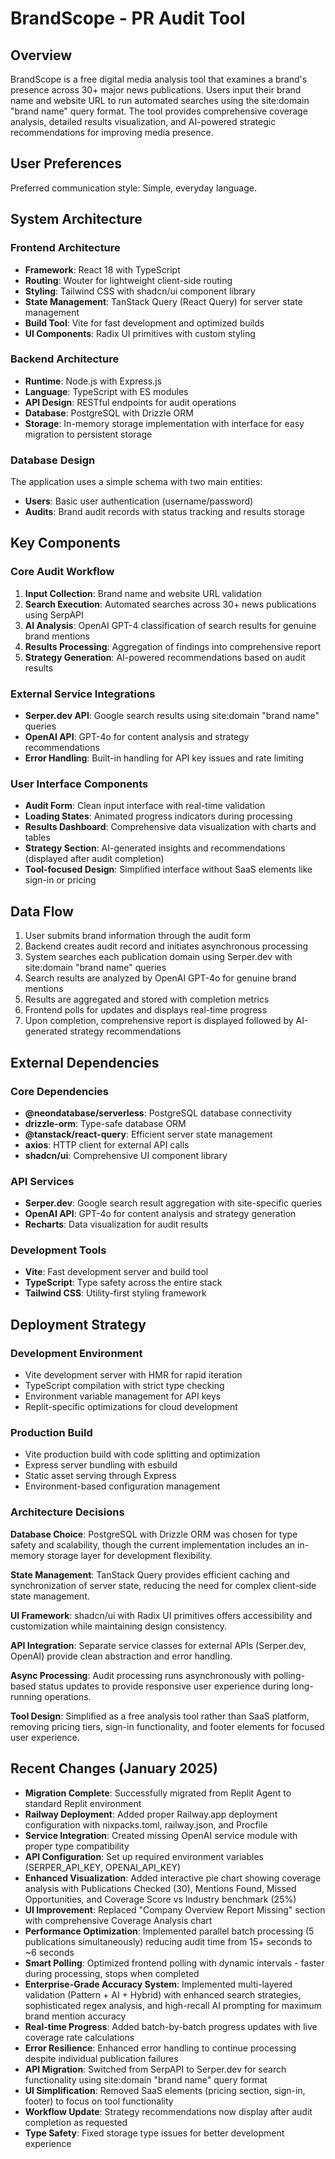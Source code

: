 # BrandScope - PR Audit Tool

## Overview

BrandScope is a free digital media analysis tool that examines a brand's presence across 30+ major news publications. Users input their brand name and website URL to run automated searches using the site:domain "brand name" query format. The tool provides comprehensive coverage analysis, detailed results visualization, and AI-powered strategic recommendations for improving media presence.

## User Preferences

Preferred communication style: Simple, everyday language.

## System Architecture

### Frontend Architecture
- **Framework**: React 18 with TypeScript
- **Routing**: Wouter for lightweight client-side routing
- **Styling**: Tailwind CSS with shadcn/ui component library
- **State Management**: TanStack Query (React Query) for server state management
- **Build Tool**: Vite for fast development and optimized builds
- **UI Components**: Radix UI primitives with custom styling

### Backend Architecture
- **Runtime**: Node.js with Express.js
- **Language**: TypeScript with ES modules
- **API Design**: RESTful endpoints for audit operations
- **Database**: PostgreSQL with Drizzle ORM
- **Storage**: In-memory storage implementation with interface for easy migration to persistent storage

### Database Design
The application uses a simple schema with two main entities:
- **Users**: Basic user authentication (username/password)
- **Audits**: Brand audit records with status tracking and results storage

## Key Components

### Core Audit Workflow
1. **Input Collection**: Brand name and website URL validation
2. **Search Execution**: Automated searches across 30+ news publications using SerpAPI
3. **AI Analysis**: OpenAI GPT-4 classification of search results for genuine brand mentions
4. **Results Processing**: Aggregation of findings into comprehensive report
5. **Strategy Generation**: AI-powered recommendations based on audit results

### External Service Integrations
- **Serper.dev API**: Google search results using site:domain "brand name" queries
- **OpenAI API**: GPT-4o for content analysis and strategy recommendations
- **Error Handling**: Built-in handling for API key issues and rate limiting

### User Interface Components
- **Audit Form**: Clean input interface with real-time validation
- **Loading States**: Animated progress indicators during processing
- **Results Dashboard**: Comprehensive data visualization with charts and tables
- **Strategy Section**: AI-generated insights and recommendations (displayed after audit completion)
- **Tool-focused Design**: Simplified interface without SaaS elements like sign-in or pricing

## Data Flow

1. User submits brand information through the audit form
2. Backend creates audit record and initiates asynchronous processing
3. System searches each publication domain using Serper.dev with site:domain "brand name" queries
4. Search results are analyzed by OpenAI GPT-4o for genuine brand mentions
5. Results are aggregated and stored with completion metrics
6. Frontend polls for updates and displays real-time progress
7. Upon completion, comprehensive report is displayed followed by AI-generated strategy recommendations

## External Dependencies

### Core Dependencies
- **@neondatabase/serverless**: PostgreSQL database connectivity
- **drizzle-orm**: Type-safe database ORM
- **@tanstack/react-query**: Efficient server state management
- **axios**: HTTP client for external API calls
- **shadcn/ui**: Comprehensive UI component library

### API Services
- **Serper.dev**: Google search result aggregation with site-specific queries
- **OpenAI API**: GPT-4o for content analysis and strategy generation
- **Recharts**: Data visualization for audit results

### Development Tools
- **Vite**: Fast development server and build tool
- **TypeScript**: Type safety across the entire stack
- **Tailwind CSS**: Utility-first styling framework

## Deployment Strategy

### Development Environment
- Vite development server with HMR for rapid iteration
- TypeScript compilation with strict type checking
- Environment variable management for API keys
- Replit-specific optimizations for cloud development

### Production Build
- Vite production build with code splitting and optimization
- Express server bundling with esbuild
- Static asset serving through Express
- Environment-based configuration management

### Architecture Decisions

**Database Choice**: PostgreSQL with Drizzle ORM was chosen for type safety and scalability, though the current implementation includes an in-memory storage layer for development flexibility.

**State Management**: TanStack Query provides efficient caching and synchronization of server state, reducing the need for complex client-side state management.

**UI Framework**: shadcn/ui with Radix UI primitives offers accessibility and customization while maintaining design consistency.

**API Integration**: Separate service classes for external APIs (Serper.dev, OpenAI) provide clean abstraction and error handling.

**Async Processing**: Audit processing runs asynchronously with polling-based status updates to provide responsive user experience during long-running operations.

**Tool Design**: Simplified as a free analysis tool rather than SaaS platform, removing pricing tiers, sign-in functionality, and footer elements for focused user experience.

## Recent Changes (January 2025)

- **Migration Complete**: Successfully migrated from Replit Agent to standard Replit environment
- **Railway Deployment**: Added proper Railway.app deployment configuration with nixpacks.toml, railway.json, and Procfile
- **Service Integration**: Created missing OpenAI service module with proper type compatibility
- **API Configuration**: Set up required environment variables (SERPER_API_KEY, OPENAI_API_KEY)
- **Enhanced Visualization**: Added interactive pie chart showing coverage analysis with Publications Checked (30), Mentions Found, Missed Opportunities, and Coverage Score vs Industry benchmark (25%)
- **UI Improvement**: Replaced "Company Overview Report Missing" section with comprehensive Coverage Analysis chart
- **Performance Optimization**: Implemented parallel batch processing (5 publications simultaneously) reducing audit time from 15+ seconds to ~6 seconds
- **Smart Polling**: Optimized frontend polling with dynamic intervals - faster during processing, stops when completed
- **Enterprise-Grade Accuracy System**: Implemented multi-layered validation (Pattern + AI + Hybrid) with enhanced search strategies, sophisticated regex analysis, and high-recall AI prompting for maximum brand mention accuracy
- **Real-time Progress**: Added batch-by-batch progress updates with live coverage rate calculations
- **Error Resilience**: Enhanced error handling to continue processing despite individual publication failures
- **API Migration**: Switched from SerpAPI to Serper.dev for search functionality using site:domain "brand name" query format
- **UI Simplification**: Removed SaaS elements (pricing section, sign-in, footer) to focus on tool functionality
- **Workflow Update**: Strategy recommendations now display after audit completion as requested
- **Type Safety**: Fixed storage type issues for better development experience
